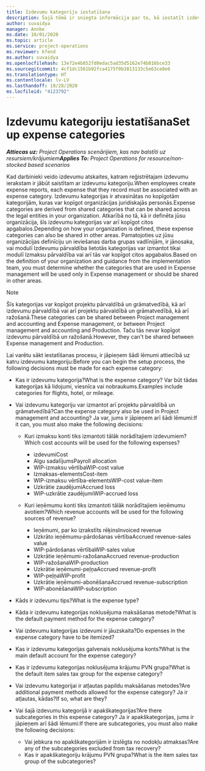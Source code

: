 ```yaml
---
title: Izdevumu kategoriju iestatīšana
description: Šajā tēmā ir sniegta informācija par to, kā iestatīt izdevumu kategorijas un kopīgotās kategorijas izdevumu atskaitēm.
author: suvaidya
manager: Annbe
ms.date: 10/01/2020
ms.topic: article
ms.service: project-operations
ms.reviewer: kfend
ms.author: suvaidya
ms.openlocfilehash: 13e72e4b852fd0edac5ad35d5162e74b016bce33
ms.sourcegitcommit: 4cf1dc1561b92fca4175f0b3813133c5e63ce8e6
ms.translationtype: HT
ms.contentlocale: lv-LV
ms.lasthandoff: 10/28/2020
ms.locfileid: "4123792"
---
```

# <a name="set-up-expense-categories"></a><span data-ttu-id="0d99a-103">Izdevumu kategoriju iestatīšana</span><span class="sxs-lookup"><span data-stu-id="0d99a-103">Set up expense categories</span></span>

<span data-ttu-id="0d99a-104">_**Attiecas uz:** Project Operations scenārijiem, kas nav balstīti uz resursiem/krājumiem_</span><span class="sxs-lookup"><span data-stu-id="0d99a-104">_**Applies To:** Project Operations for resource/non-stocked based scenarios_</span></span>

<span data-ttu-id="0d99a-105">Kad darbinieki veido izdevumu atskaites, katram reģistrētajam izdevumu ierakstam ir jābūt saistītam ar izdevumu kategoriju.</span><span class="sxs-lookup"><span data-stu-id="0d99a-105">When employees create expense reports, each expense that they record must be associated with an expense category.</span></span> <span data-ttu-id="0d99a-106">Izdevumu kategorijas ir atvasinātas no kopīgotām kategorijām, kuras var kopīgot organizācijas juridiskajās personās.</span><span class="sxs-lookup"><span data-stu-id="0d99a-106">Expense categories are derived from shared categories that can be shared across the legal entities in your organization.</span></span> <span data-ttu-id="0d99a-107">Atkarībā no tā, kā ir definēta jūsu organizācija, šīs izdevumu kategorijas var arī kopīgot citos apgabalos.</span><span class="sxs-lookup"><span data-stu-id="0d99a-107">Depending on how your organization is defined, these expense categories can also be shared in other areas.</span></span> <span data-ttu-id="0d99a-108">Pamatojoties uz jūsu organizācijas definīciju un ieviešanas darba grupas vadlīnijām, ir jānosaka, vai modulī Izdevumu pārvaldība lietotās kategorijas var izmantot tikai modulī Izmaksu pārvaldība vai arī tās var kopīgot citos apgabalos.</span><span class="sxs-lookup"><span data-stu-id="0d99a-108">Based on the definition of your organization and guidance from the implementation team, you must determine whether the categories that are used in Expense management will be used only in Expense management or should be shared in other areas.</span></span>

> [!NOTE]
> <span data-ttu-id="0d99a-109">Šīs kategorijas var kopīgot projektu pārvaldībā un grāmatvedībā, kā arī izdevumu pārvaldībā vai arī projektu pārvaldībā un grāmatvedībā, kā arī ražošanā.</span><span class="sxs-lookup"><span data-stu-id="0d99a-109">These categories can be shared between Project management and accounting and Expense management, or between Project management and accounting and Production.</span></span> <span data-ttu-id="0d99a-110">Taču tās nevar kopīgot izdevumu pārvaldībā un ražošanā.</span><span class="sxs-lookup"><span data-stu-id="0d99a-110">However, they can't be shared between Expense management and Production.</span></span>

<span data-ttu-id="0d99a-111">Lai varētu sākt iestatīšanas procesu, ir jāpieņem šādi lēmumi attiecībā uz katru izdevumu kategoriju:</span><span class="sxs-lookup"><span data-stu-id="0d99a-111">Before you can begin the setup process, the following decisions must be made for each expense category:</span></span>

- <span data-ttu-id="0d99a-112">Kas ir izdevumu kategorija?</span><span class="sxs-lookup"><span data-stu-id="0d99a-112">What is the expense category?</span></span> <span data-ttu-id="0d99a-113">Var būt tādas kategorijas kā lidojumi, viesnīca vai nobraukums.</span><span class="sxs-lookup"><span data-stu-id="0d99a-113">Examples include categories for flights, hotel, or mileage.</span></span>
- <span data-ttu-id="0d99a-114">Vai izdevumu kategoriju var izmantot arī projektu pārvaldībā un grāmatvedībā?</span><span class="sxs-lookup"><span data-stu-id="0d99a-114">Can the expense category also be used in Project management and accounting?</span></span> <span data-ttu-id="0d99a-115">Ja var, jums ir jāpieņem arī šādi lēmumi:</span><span class="sxs-lookup"><span data-stu-id="0d99a-115">If it can, you must also make the following decisions:</span></span>

    - <span data-ttu-id="0d99a-116">Kuri izmaksu konti tiks izmantoti tālāk norādītajiem izdevumiem?</span><span class="sxs-lookup"><span data-stu-id="0d99a-116">Which cost accounts will be used for the following expenses?</span></span>

        - <span data-ttu-id="0d99a-117">izdevumi</span><span class="sxs-lookup"><span data-stu-id="0d99a-117">Cost</span></span>
        - <span data-ttu-id="0d99a-118">Algu sadalījums</span><span class="sxs-lookup"><span data-stu-id="0d99a-118">Payroll allocation</span></span>
        - <span data-ttu-id="0d99a-119">WIP-izmaksu vērtība</span><span class="sxs-lookup"><span data-stu-id="0d99a-119">WIP-cost value</span></span>
        - <span data-ttu-id="0d99a-120">Izmaksas-elements</span><span class="sxs-lookup"><span data-stu-id="0d99a-120">Cost-item</span></span>
        - <span data-ttu-id="0d99a-121">WIP-izmaksu vērtība-elements</span><span class="sxs-lookup"><span data-stu-id="0d99a-121">WIP-cost value-item</span></span>
        - <span data-ttu-id="0d99a-122">Uzkrātie zaudējumi</span><span class="sxs-lookup"><span data-stu-id="0d99a-122">Accrued loss</span></span>
        - <span data-ttu-id="0d99a-123">WIP-uzkrātie zaudējumi</span><span class="sxs-lookup"><span data-stu-id="0d99a-123">WIP-accrued loss</span></span>

    - <span data-ttu-id="0d99a-124">Kuri ieņēmumu konti tiks izmantoti tālāk norādītajiem ieņēmumu avotiem?</span><span class="sxs-lookup"><span data-stu-id="0d99a-124">Which revenue accounts will be used for the following sources of revenue?</span></span>

        - <span data-ttu-id="0d99a-125">Ieņēmumi, par ko izrakstīts rēķins</span><span class="sxs-lookup"><span data-stu-id="0d99a-125">Invoiced revenue</span></span>
        - <span data-ttu-id="0d99a-126">Uzkrāto ieņēmumu-pārdošanas vērtība</span><span class="sxs-lookup"><span data-stu-id="0d99a-126">Accrued revenue-sales value</span></span>
        - <span data-ttu-id="0d99a-127">WIP-pārdošanas vērtība</span><span class="sxs-lookup"><span data-stu-id="0d99a-127">WIP-sales value</span></span>
        - <span data-ttu-id="0d99a-128">Uzkrātie ieņēmumi-ražošana</span><span class="sxs-lookup"><span data-stu-id="0d99a-128">Accrued revenue-production</span></span>
        - <span data-ttu-id="0d99a-129">WIP-ražošana</span><span class="sxs-lookup"><span data-stu-id="0d99a-129">WIP-production</span></span>
        - <span data-ttu-id="0d99a-130">Uzkrātie ieņēmumi-peļņa</span><span class="sxs-lookup"><span data-stu-id="0d99a-130">Accrued revenue-profit</span></span>
        - <span data-ttu-id="0d99a-131">WIP-peļņa</span><span class="sxs-lookup"><span data-stu-id="0d99a-131">WIP-profit</span></span>
        - <span data-ttu-id="0d99a-132">Uzkrātie ieņēmumi-abonēšana</span><span class="sxs-lookup"><span data-stu-id="0d99a-132">Accrued revenue-subscription</span></span>
        - <span data-ttu-id="0d99a-133">WIP-abonēšana</span><span class="sxs-lookup"><span data-stu-id="0d99a-133">WIP-subscription</span></span>

- <span data-ttu-id="0d99a-134">Kāds ir izdevumu tips?</span><span class="sxs-lookup"><span data-stu-id="0d99a-134">What is the expense type?</span></span>
- <span data-ttu-id="0d99a-135">Kāda ir izdevumu kategorijas noklusējuma maksāšanas metode?</span><span class="sxs-lookup"><span data-stu-id="0d99a-135">What is the default payment method for the expense category?</span></span>
- <span data-ttu-id="0d99a-136">Vai izdevumu kategorijas izdevumi ir jāuzskaita?</span><span class="sxs-lookup"><span data-stu-id="0d99a-136">Do expenses in the expense category have to be itemized?</span></span>
- <span data-ttu-id="0d99a-137">Kas ir izdevumu kategorijas galvenais noklusējuma konts?</span><span class="sxs-lookup"><span data-stu-id="0d99a-137">What is the main default account for the expense category?</span></span>
- <span data-ttu-id="0d99a-138">Kas ir izdevumu kategorijas noklusējuma krājumu PVN grupa?</span><span class="sxs-lookup"><span data-stu-id="0d99a-138">What is the default item sales tax group for the expense category?</span></span>
- <span data-ttu-id="0d99a-139">Vai izdevumu kategorijai ir atļautas papildu maksāšanas metodes?</span><span class="sxs-lookup"><span data-stu-id="0d99a-139">Are additional payment methods allowed for the expense category?</span></span> <span data-ttu-id="0d99a-140">Ja ir atļautas, kādas?</span><span class="sxs-lookup"><span data-stu-id="0d99a-140">If so, what are they?</span></span>
- <span data-ttu-id="0d99a-141">Vai šajā izdevumu kategorijā ir apakškategorijas?</span><span class="sxs-lookup"><span data-stu-id="0d99a-141">Are there subcategories in this expense category?</span></span> <span data-ttu-id="0d99a-142">Ja ir apakškategorijas, jums ir jāpieņem arī šādi lēmumi:</span><span class="sxs-lookup"><span data-stu-id="0d99a-142">If there are subcategories, you must also make the following decisions:</span></span>

    - <span data-ttu-id="0d99a-143">Vai jebkura no apakškategorijām ir izslēgta no nodokļu atmaksas?</span><span class="sxs-lookup"><span data-stu-id="0d99a-143">Are any of the subcategories excluded from tax recovery?</span></span>
    - <span data-ttu-id="0d99a-144">Kas ir apakškategoriju krājumu PVN grupa?</span><span class="sxs-lookup"><span data-stu-id="0d99a-144">What is the item sales tax group of the subcategories?</span></span>

